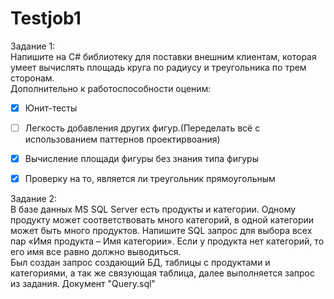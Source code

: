 # Testjob1
Задание 1:  
Напишите на C# библиотеку для поставки внешним клиентам, которая умеет вычислять площадь круга по радиусу и треугольника по трем сторонам.  
Дополнительно к работоспособности оценим:  
- [x] Юнит-тесты  
- [ ] Легкость добавления других фигур.(Переделать всё с использованием паттернов проектирвоания)  
- [x] Вычисление площади фигуры без знания типа фигуры  
- [x] Проверку на то, является ли треугольник прямоугольным  
  

Задание 2:  
В базе данных MS SQL Server есть продукты и категории. Одному продукту может соответствовать много категорий, в одной категории может быть много продуктов. Напишите SQL запрос для выбора всех пар «Имя продукта – Имя категории». Если у продукта нет категорий, то его имя все равно должно выводиться.  
Был создан запрос создающий БД, таблицы с продуктами и категориями, а так же связующая таблица, далее выполняется запрос из задания. Документ "Query.sql"  
